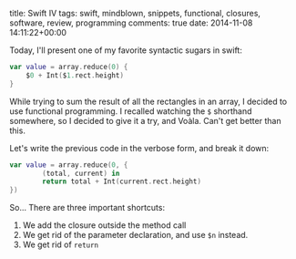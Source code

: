 title: Swift IV
tags: swift, mindblown, snippets, functional, closures, software, review, programming
comments: true
date: 2014-11-08 14:11:22+00:00

Today, I'll present one of my favorite syntactic sugars in swift:

```swift
var value = array.reduce(0) {
    $0 + Int($1.rect.height)
}
```

While trying to sum the result of all the rectangles in an array, I decided to use functional programming. I recalled watching the `$` shorthand somewhere, so I decided to give it a try, and Voàla. Can't get better than this.

Let's write the previous code in the verbose form, and break it down:

```swift
var value = array.reduce(0, {
        (total, current) in 
        return total + Int(current.rect.height) 
}) 
```

So... There are three important shortcuts:

1. We add the closure outside the method call
2. We get rid of the parameter declaration, and use `$n` instead.
3. We get rid of `return`
